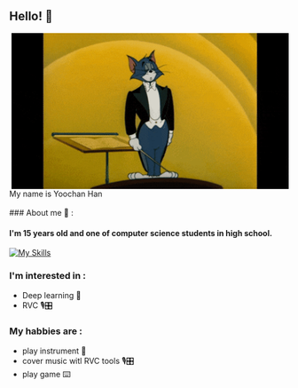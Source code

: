 ## Hello! 👋
<div>
<img hight="400" width="500" alt="GIF" align="right" src="hello.gif">
</div>
<br/>
<br/>
 My name is Yoochan Han
<br/>
<br/>
### About me 💬 :

#### I'm 15 years old and one of computer science students in high school.
[![My Skills](https://skillicons.dev/icons?i=js,html,css,php,python)](https://skillicons.dev)


### I'm interested in :
- Deep learning 🧠 
- RVC 🎙️🎛️
### My habbies are :
- play instrument 🎸
- cover music witl RVC tools 🎙️🎛️
- play game ⌨️
